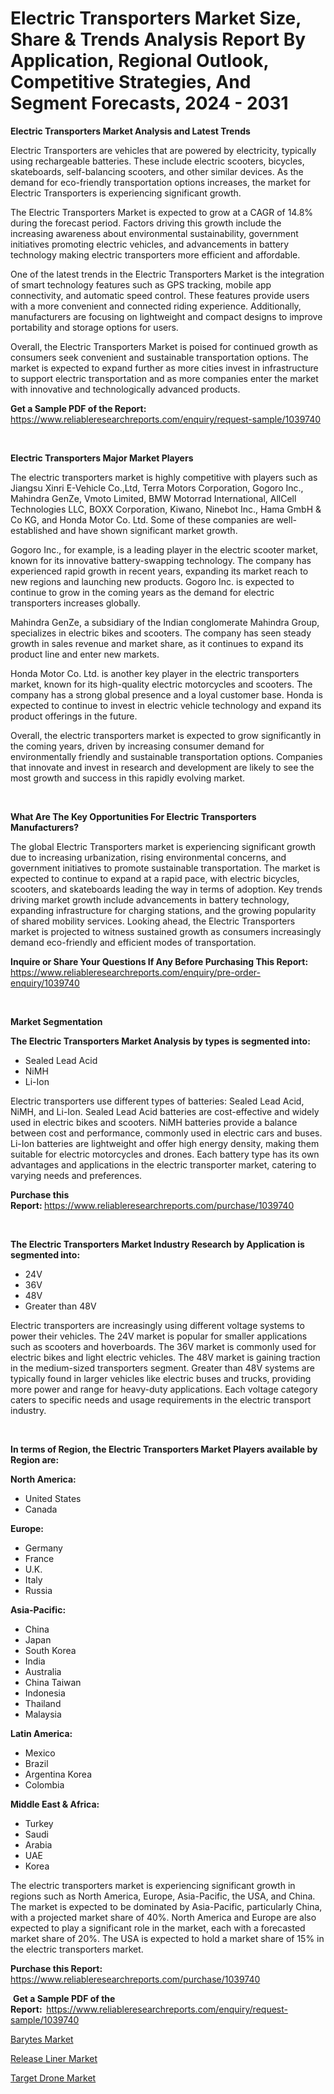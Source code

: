 <p><h1>Electric Transporters Market Size, Share & Trends Analysis Report By Application, Regional Outlook, Competitive Strategies, And Segment Forecasts, 2024 - 2031</h1></p><p><strong>Electric Transporters Market Analysis and Latest Trends</strong></p>
<p><p>Electric Transporters are vehicles that are powered by electricity, typically using rechargeable batteries. These include electric scooters, bicycles, skateboards, self-balancing scooters, and other similar devices. As the demand for eco-friendly transportation options increases, the market for Electric Transporters is experiencing significant growth.</p><p>The Electric Transporters Market is expected to grow at a CAGR of 14.8% during the forecast period. Factors driving this growth include the increasing awareness about environmental sustainability, government initiatives promoting electric vehicles, and advancements in battery technology making electric transporters more efficient and affordable.</p><p>One of the latest trends in the Electric Transporters Market is the integration of smart technology features such as GPS tracking, mobile app connectivity, and automatic speed control. These features provide users with a more convenient and connected riding experience. Additionally, manufacturers are focusing on lightweight and compact designs to improve portability and storage options for users.</p><p>Overall, the Electric Transporters Market is poised for continued growth as consumers seek convenient and sustainable transportation options. The market is expected to expand further as more cities invest in infrastructure to support electric transportation and as more companies enter the market with innovative and technologically advanced products.</p></p>
<p><strong>Get a Sample PDF of the Report:&nbsp;</strong> <a href="https://www.reliableresearchreports.com/enquiry/request-sample/1039740">https://www.reliableresearchreports.com/enquiry/request-sample/1039740</a></p>
<p>&nbsp;</p>
<p><strong>Electric Transporters Major Market Players</strong></p>
<p><p>The electric transporters market is highly competitive with players such as Jiangsu Xinri E-Vehicle Co.,Ltd, Terra Motors Corporation, Gogoro Inc., Mahindra GenZe, Vmoto Limited, BMW Motorrad International, AllCell Technologies LLC, BOXX Corporation, Kiwano, Ninebot Inc., Hama GmbH & Co KG, and Honda Motor Co. Ltd. Some of these companies are well-established and have shown significant market growth.</p><p>Gogoro Inc., for example, is a leading player in the electric scooter market, known for its innovative battery-swapping technology. The company has experienced rapid growth in recent years, expanding its market reach to new regions and launching new products. Gogoro Inc. is expected to continue to grow in the coming years as the demand for electric transporters increases globally.</p><p>Mahindra GenZe, a subsidiary of the Indian conglomerate Mahindra Group, specializes in electric bikes and scooters. The company has seen steady growth in sales revenue and market share, as it continues to expand its product line and enter new markets.</p><p>Honda Motor Co. Ltd. is another key player in the electric transporters market, known for its high-quality electric motorcycles and scooters. The company has a strong global presence and a loyal customer base. Honda is expected to continue to invest in electric vehicle technology and expand its product offerings in the future.</p><p>Overall, the electric transporters market is expected to grow significantly in the coming years, driven by increasing consumer demand for environmentally friendly and sustainable transportation options. Companies that innovate and invest in research and development are likely to see the most growth and success in this rapidly evolving market.</p></p>
<p>&nbsp;</p>
<p><strong>What Are The Key Opportunities For Electric Transporters Manufacturers?</strong></p>
<p><p>The global Electric Transporters market is experiencing significant growth due to increasing urbanization, rising environmental concerns, and government initiatives to promote sustainable transportation. The market is expected to continue to expand at a rapid pace, with electric bicycles, scooters, and skateboards leading the way in terms of adoption. Key trends driving market growth include advancements in battery technology, expanding infrastructure for charging stations, and the growing popularity of shared mobility services. Looking ahead, the Electric Transporters market is projected to witness sustained growth as consumers increasingly demand eco-friendly and efficient modes of transportation.</p></p>
<p><strong>Inquire or Share Your Questions If Any Before Purchasing This Report:</strong> <a href="https://www.reliableresearchreports.com/enquiry/pre-order-enquiry/1039740">https://www.reliableresearchreports.com/enquiry/pre-order-enquiry/1039740</a></p>
<p>&nbsp;</p>
<p><strong>Market Segmentation</strong></p>
<p><strong>The Electric Transporters Market Analysis by types is segmented into:</strong></p>
<p><ul><li>Sealed Lead Acid</li><li>NiMH</li><li>Li-Ion</li></ul></p>
<p><p>Electric transporters use different types of batteries: Sealed Lead Acid, NiMH, and Li-Ion. Sealed Lead Acid batteries are cost-effective and widely used in electric bikes and scooters. NiMH batteries provide a balance between cost and performance, commonly used in electric cars and buses. Li-Ion batteries are lightweight and offer high energy density, making them suitable for electric motorcycles and drones. Each battery type has its own advantages and applications in the electric transporter market, catering to varying needs and preferences.</p></p>
<p><strong>Purchase this Report:&nbsp;</strong><a href="https://www.reliableresearchreports.com/purchase/1039740">https://www.reliableresearchreports.com/purchase/1039740</a></p>
<p>&nbsp;</p>
<p><strong>The Electric Transporters Market Industry Research by Application is segmented into:</strong></p>
<p><ul><li>24V</li><li>36V</li><li>48V</li><li>Greater than 48V</li></ul></p>
<p><p>Electric transporters are increasingly using different voltage systems to power their vehicles. The 24V market is popular for smaller applications such as scooters and hoverboards. The 36V market is commonly used for electric bikes and light electric vehicles. The 48V market is gaining traction in the medium-sized transporters segment. Greater than 48V systems are typically found in larger vehicles like electric buses and trucks, providing more power and range for heavy-duty applications. Each voltage category caters to specific needs and usage requirements in the electric transport industry.</p></p>
<p>&nbsp;</p>
<p><strong>In terms of Region, the Electric Transporters Market Players available by Region are:</strong></p>
<p>
    <p> <strong> North America: </strong>
        <ul>
            <li>United States</li>
            <li>Canada</li>
        </ul>
        </p> 
    <p> <strong> Europe: </strong>
        <ul>
            <li>Germany</li>
            <li>France</li>
            <li>U.K.</li>
            <li>Italy</li>
            <li>Russia</li>
        </ul>
        </p> 
    <p> <strong> Asia-Pacific: </strong>
        <ul>
            <li>China</li>
            <li>Japan</li>
            <li>South Korea</li>
            <li>India</li>
            <li>Australia</li>
            <li>China Taiwan</li>
            <li>Indonesia</li>
            <li>Thailand</li>
            <li>Malaysia</li>
        </ul>
        </p> 
    <p> <strong> Latin America: </strong>
        <ul>
            <li>Mexico</li>
            <li>Brazil</li>
            <li>Argentina Korea</li>
            <li>Colombia</li>
        </ul>
        </p> 
    <p> <strong> Middle East & Africa: </strong>
        <ul>
            <li>Turkey</li>
            <li>Saudi</li>
            <li>Arabia</li>
            <li>UAE</li>
            <li>Korea</li>
        </ul>
    </p>
    </p>
<p><p>The electric transporters market is experiencing significant growth in regions such as North America, Europe, Asia-Pacific, the USA, and China. The market is expected to be dominated by Asia-Pacific, particularly China, with a projected market share of 40%. North America and Europe are also expected to play a significant role in the market, each with a forecasted market share of 20%. The USA is expected to hold a market share of 15% in the electric transporters market.</p></p>
<p><strong>Purchase this Report: </strong><a href="https://www.reliableresearchreports.com/purchase/1039740">https://www.reliableresearchreports.com/purchase/1039740</a></p>
<p>&nbsp;<strong>Get a Sample PDF of the Report:&nbsp;&nbsp;</strong><a href="https://www.reliableresearchreports.com/enquiry/request-sample/1039740">https://www.reliableresearchreports.com/enquiry/request-sample/1039740</a></p>
<p><strong></strong></p>
<p><p><a href="https://view.publitas.com/reportprime-1/barytes-market-size-share-trends-analysis-report-by-application-regional-outlook-competitive-strategies-and-segment-forecasts-2023-2030/">Barytes Market</a></p><p><a href="https://view.publitas.com/reportprime-1/release-liner-market-size-growth-outlook-from-2023-to-2030-projecting-at-markets-trends-analysis-by-application-regional-outlook-and-revenue/">Release Liner Market</a></p><p><a href="https://view.publitas.com/reportprime-1/global-target-drone-market-by-types-applications-and-major-players-with-regional-growth-rate-analysis-and-development-situation-from-2023-to-2030/">Target Drone Market</a></p></p>